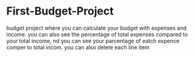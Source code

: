 # First-Budget-Project
budget project where you can calculate your budget with expenses and income. you can also see the percentage of total expenses compared to your total income, nd you can see your parcentage of eatch expence comper to total incom. you can also delete each line item
